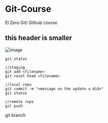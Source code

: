 # Git-Course
El Zero Git/ Github course 


## this header is smaller

![image](https://user-images.githubusercontent.com/99322823/220262243-ee21d313-7216-4ff7-b569-045059647578.png)


```
git status

//staging
git add <filename>
git reset head <filename>

//local repo
git commit -m "<message on the update u did>"
git status

//remote repo
git push
```

git branch 


